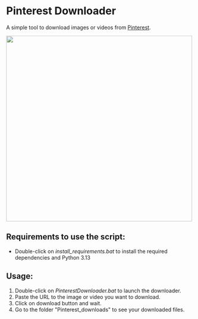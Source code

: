 # Pinterest Downloader
A simple tool to download images or videos from [Pinterest](https://www.pinterest.com).

<img src="https://files.catbox.moe/4rgokq.png" width="500"/>

## Requirements to use the script:

  - Double-click on _install_requirements.bat_ to install the required dependencies and Python 3.13
  
## Usage:

1. Double-click on _PinterestDownloader.bat_ to launch the downloader.
2. Paste the URL to the image or video you want to download.
3. Click on download button and wait.
4. Go to the folder "Pinterest_downloads" to see your downloaded files.


